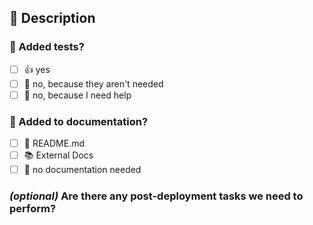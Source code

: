 <!--
  For Work In Progress Pull Requests, please use the Draft PR feature,
  see https://github.blog/2019-02-14-introducing-draft-pull-requests/ for further details.

  For a timely review/response, please avoid force-pushing additional
  commits if your PR already received reviews or comments.

  Before submitting a Pull Request, please ensure you've done the following:
  - 👷‍♀️ Create small PRs. In most cases, this will be possible.
  - ✅ Provide tests for your changes.
  - 📝 Use descriptive commit messages.
  - 📗 Update any related documentation and include any relevant screenshots.
-->

## 📑 Description

<!--
  Add a short description of the changes made during this PR.
  Example:
  This PR [adds/removes/fixes/replaces] the [feature/bug/etc].

  Closes: #1
  Closes: #4
-->

### 🧪 Added tests?

- [ ] 👍 yes
- [ ] 🙅 no, because they aren't needed
- [ ] 🙋 no, because I need help

### 📗 Added to documentation?

- [ ] 📜 README.md
- [ ] 📚 External Docs
- [ ] 🙅 no documentation needed

### *(optional)* Are there any post-deployment tasks we need to perform?